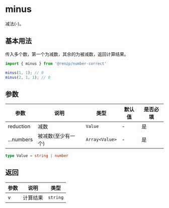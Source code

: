 # minus

减法(-)。

## 基本用法

传入多个数，第一个为减数，其余的为被减数，返回计算结果。

```ts
import { minus } from '@renzp/number-correct'

minus(1, 1); // 0
minus(2, 1, 1); // 0
```

## 参数

| 参数       | 说明               | 类型           | 默认值 | 是否必填 |
| ---------- | ------------------ | -------------- | ------ | -------- |
| reduction  | 减数               | `Value`        | -      | 是       |
| ...numbers | 被减数(至少有一个) | `Array<Value>` | -      | 是       |

```ts
type Value = string | number
```

## 返回

| 参数 | 说明     | 类型     |
| ---- | -------- | -------- |
| v    | 计算结果 | `string` |
